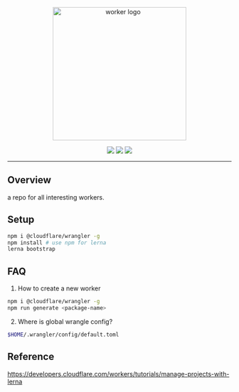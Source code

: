 <p align="center">
  <img src="https://i.imgur.com/1jj07Nvl.png" alt="worker logo" width="300">
</p>
<p align="center">
  <img src="https://img.shields.io/github/workflow/status/maxam2017/workers/deploy?style=flat-square">
  <img src="https://img.shields.io/badge/language-typescript-blue?style=flat-square"/>
  <img src="https://img.shields.io/github/license/maxam2017/workers?style=flat-square"/>
</p>


---

## Overview
a repo for all interesting workers.

## Setup
```bash
npm i @cloudflare/wrangler -g
npm install # use npm for lerna
lerna bootstrap
```

## FAQ
1. How to create a new worker

```bash
npm i @cloudflare/wrangler -g
npm run generate <package-name>
```

2. Where is global wrangle config?
```bash
$HOME/.wrangler/config/default.toml
```

## Reference
https://developers.cloudflare.com/workers/tutorials/manage-projects-with-lerna
